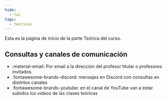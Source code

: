 ```yaml
---
hide:
  - toc
tags:
  - teoricas
---
```

<!--
![Barbie](hola-barbie.png){ align=right width=400px}
## Hola! :material-star-outline:
-->
Esta es la página de inicio de la parte Teórica del curso. 

## Consultas y canales de comunicación 

  * :material-email: Por email a la dirección del profesor titular o profesores invitados.
  * :fontawesome-brands-discord: mensajes en Discord con consultas en distintos canales
  * :fontawesome-brands-youtube: en el canal de YouTube van a estar subidos los videos de las clases teóricas
